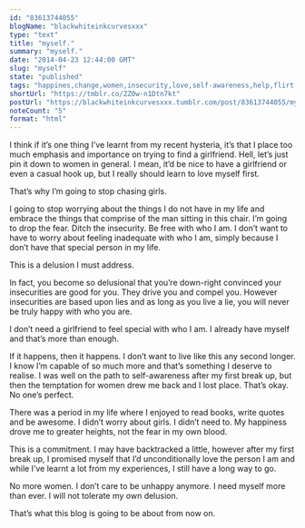 ```yaml
---
id: "83613744055"
blogName: "blackwhiteinkcurvesxxx"
type: "text"
title: "myself."
summary: "myself."
date: "2014-04-23 12:44:00 GMT"
slug: "myself"
state: "published"
tags: "happines,change,women,insecurity,love,self-awareness,help,flirt,obsession,addiction,fear,inadequate,delusion,depression"
shortUrl: "https://tmblr.co/ZZ0w-n1Dtn7kt"
postUrl: "https://blackwhiteinkcurvesxxx.tumblr.com/post/83613744055/myself"
noteCount: "5"
format: "html"
---
```


I think if it’s one thing I’ve learnt from my recent hysteria, it’s that I place too much emphasis and importance on trying to find a girlfriend. Hell, let’s just pin it down to women in general. I mean, it’d be nice to have a girlfriend or even a casual hook up, but I really should learn to love myself first.

That’s why I’m going to stop chasing girls.

I going to stop worrying about the things I do not have in my life and embrace the things that comprise of the man sitting in this chair. I’m going to drop the fear. Ditch the insecurity. Be free with who I am. I don’t want to have to worry about feeling inadequate with who I am, simply because I don’t have that special person in my life.

This is a delusion I must address.

In fact, you become so delusional that you’re down-right convinced your insecurities are good for you. They drive you and compel you. However insecurities are based upon lies and as long as you live a lie, you will never be truly happy with who you are.

I don’t need a girlfriend to feel special with who I am. I already have myself and that’s more than enough.

If it happens, then it happens. I don’t want to live like this any second longer. I know I’m capable of so much more and that’s something I deserve to realise. I was well on the path to self-awareness after my first break up, but then the temptation for women drew me back and I lost place. That’s okay. No one’s perfect.

There was a period in my life where I enjoyed to read books, write quotes and be awesome. I didn’t worry about girls. I didn’t need to. My happiness drove me to greater heights, not the fear in my own blood. 

This is a commitment. I may have backtracked a little, however after my first break up, I promised myself that I’d unconditionally love the person I am and while I’ve learnt a lot from my experiences, I still have a long way to go.

No more women. I don’t care to be unhappy anymore. I need myself more than ever. I will not tolerate my own delusion.

That’s what this blog is going to be about from now on.